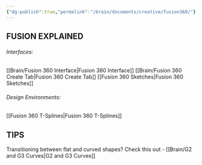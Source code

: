 ```yaml
---
{"dg-publish":true,"permalink":"/brain/documents/creative/fusion360/"}
---
```


## **FUSION EXPLAINED**
###### Interfaces:
[[Brain/Fusion 360 Interface\|Fusion 360 Interface]]
[[Brain/Fusion 360 Create Tab\|Fusion 360 Create Tab]]
[[Fusion 360 Sketches\|Fusion 360 Sketches]]
###### Design Environments:
[[Fusion 360 T-Splines\|Fusion 360 T-Splines]]


## TIPS
Transitioning between flat and curved shapes? Check this out - [[Brain/G2 and G3 Curves\|G2 and G3 Curves]]